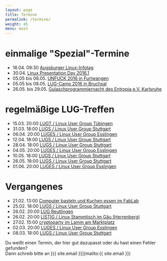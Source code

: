 ```yaml
---
layout: page
title: Termine
permalink: /termine/
weight: 45
menu: main
---
```


# einmalige "Spezial"-Termine

* 16.04. 09:30 <a href="http://www.luga.de/Aktionen/LIT-2016/" target="_blank">Augsburger Linux-Infotag</a>
* 30.04. <a href="http://linux-presentation-day.de/" target="_blank">Linux Presentation Day 2016.1</a>
* 05.05 bis 08.05. <a href="https://www.unfuck.eu/2016/" target="_blank">UNFUCK 2016 in Furtwangen</a>
* 05.05 bis 08.05. <a href="https://lugcamp.lugbruchsal.de/programm/" target="_blank">LUG-Camp 2016 in Bruchsal</a>
* 26.05. bis 29.05. <a href="https://entropia.de/GPN" target="_blank">Gulaschprogrammiernacht des Entropia e.V. Karlsruhe</a>

# regelmäßige LUG-Treffen

* 15.03. 20:00 <a href="http://tuebingen.linux.de" target="_blank">LUGT / Linux User Group Tübingen</a>
* 31.03. 18:00 <a href="http://lug-s.org" target="_blank">LUGS / Linux User Group Stuttgart</a>
* 06.04. 20:00 <a href="http://www.lisas.de" target="_blank">LUGES / Linux User Group Esslingen</a>
* 12.04. 18:00 <a href="http://lug-s.org" target="_blank">LUGS / Linux User Group Stuttgart</a>
* 28.04. 18:00 <a href="http://lug-s.org" target="_blank">LUGS / Linux User Group Stuttgart</a>
* 04.05. 20:00 <a href="http://www.lisas.de" target="_blank">LUGES / Linux User Group Esslingen</a>
* 10.05. 18:00 <a href="http://lug-s.org" target="_blank">LUGS / Linux User Group Stuttgart</a>
* 26.05. 18:00 <a href="http://lug-s.org" target="_blank">LUGS / Linux User Group Stuttgart</a>
* 01.06. 20:00 <a href="http://www.lisas.de" target="_blank">LUGES / Linux User Group Esslingen</a>

# Vergangenes

* 21.02. 13:00 <a href="https://www.fablab-neckar-alb.org/?tribe_events=computer-basteln-und-kuchen-essen" target="_blank">Computer basteln und Kuchen essen im FabLab</a>
* 25.02. 18:00 <a href="http://lug-s.org" target="_blank">LUGS / Linux User Group Stuttgart</a>
* 26.02. 20:00 <a href="http://www.lug-reutlingen.de/de-V.pl" target="_blank">LUG Reutlingen</a>
* 26.02. 20:00 <a href="http://www.listig.org" target="_blank">LISTIG / Linux Stammtisch im Gäu (Herrenberg)</a>
* 27.02. 15:00 <a href="https://www.cryptoparty-tuebingen.de" target="_blank">cryptoparty im Lamm am Marktplatz</a>
* 02.03. 20:00 <a href="http://www.lisas.de" target="_blank">LUGES / Linux User Group Esslingen</a>
* 08.03. 18:00 <a href="http://lug-s.org" target="_blank">LUGS / Linux User Group Stuttgart</a>

Du weißt einen Termin, der hier gut dazupasst oder du hast einen Fehler gefunden?<br />
Dann schreib bitte an [{{ site.email }}](mailto:{{ site.email }})
